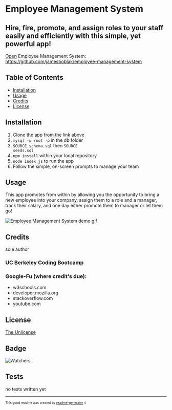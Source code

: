 # Employee Management System

## Hire, fire, promote, and assign roles to your staff easily and efficiently with this simple, yet powerful app!

[Open](https://github.com/jamesboblak/employee-management-system) Employee Management System:
https://github.com/jamesboblak/employee-management-system

## Table of Contents

* [Installation](#installation)
* [Usage](#usage)
* [Credits](#credits)
* [License](#license)


## Installation

1. Clone the app from the link above
2. <code>mysql -u root -p</code> in the db folder
3. <code>SOURCE schema.sql</code> then <code>SOURCE seeds.sql</code>
4. <code>npm install</code> within your local repository
5.  <code>node index.js</code> to run the app
6.  Follow the simple, on-screen prompts to manage your team  


## Usage 

This app promotes from within by allowing you the opportunity to bring a new employee into your company, assign them to a role and a manager, track their salary, and one day either promote them to manager or let them go!  

![Employee Management System demo gif](./assets/images/employee-management-system_demo.gif)


## Credits

sole author

### UC Berkeley Coding Bootcamp
### Google-Fu (where credit's due):
- w3schools.com
- developer.mozilla.org
- stackoverflow.com
- youtube.com


## License

[The Unlicense](https://choosealicense.com/licenses/unlicense/)


## Badge

![Watchers](https://img.shields.io/github/watchers/jamesboblak/employee-management-system?style=social)


## Tests

no tests written yet

---

<sup><sub> This good readme was created by [readme-generator](https://github.com/jamesboblak/readme-generator) :)</sub></sup>